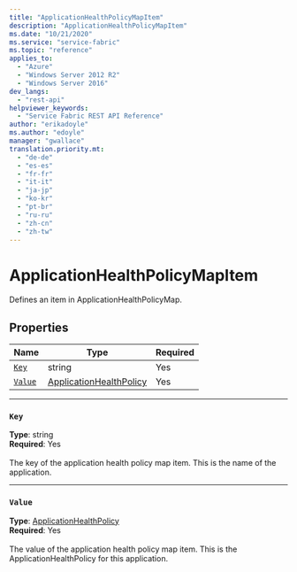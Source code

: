 ```yaml
---
title: "ApplicationHealthPolicyMapItem"
description: "ApplicationHealthPolicyMapItem"
ms.date: "10/21/2020"
ms.service: "service-fabric"
ms.topic: "reference"
applies_to: 
  - "Azure"
  - "Windows Server 2012 R2"
  - "Windows Server 2016"
dev_langs: 
  - "rest-api"
helpviewer_keywords: 
  - "Service Fabric REST API Reference"
author: "erikadoyle"
ms.author: "edoyle"
manager: "gwallace"
translation.priority.mt: 
  - "de-de"
  - "es-es"
  - "fr-fr"
  - "it-it"
  - "ja-jp"
  - "ko-kr"
  - "pt-br"
  - "ru-ru"
  - "zh-cn"
  - "zh-tw"
---
```

# ApplicationHealthPolicyMapItem

Defines an item in ApplicationHealthPolicyMap.


## Properties
| Name | Type | Required |
| --- | --- | --- |
| [`Key`](#key) | string | Yes |
| [`Value`](#value) | [ApplicationHealthPolicy](sfclient-v80-model-applicationhealthpolicy.md) | Yes |

____
### `Key`
__Type__: string <br/>
__Required__: Yes<br/>
<br/>
The key of the application health policy map item. This is the name of the application.

____
### `Value`
__Type__: [ApplicationHealthPolicy](sfclient-v80-model-applicationhealthpolicy.md) <br/>
__Required__: Yes<br/>
<br/>
The value of the application health policy map item. This is the ApplicationHealthPolicy for this application.
